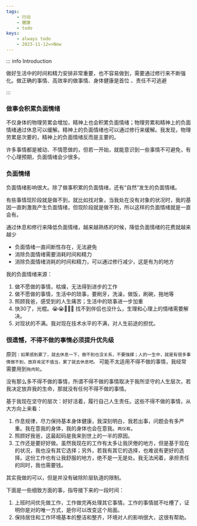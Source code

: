 ```yaml
---
tags: 
    - 行动
    - 健康
    - todo
keys:
    - always todo
    - 2023-11-12=>Now
---
```


::: info Introduction

做好生活中的时间和精力安排非常重要，也不容易做到，需要通过修行来不断强化。做正确的事情、高效率的做事情、身体健康是首位
、责任不可逃避

:::

### 做事会积累负面情绪

不仅身体的物理劳累会增加，精神上也会积累负面情绪；物理劳累和精神上的负面情绪通过休息可以缓解。精神上的负面情绪也可以通过修行来缓解。我发现，物理劳累是次要的，精神上的负面情绪反而是主要的。

许多事情都是被动、不情愿做的，但若一开始，就能意识到一些事情不可避免，有个心理预期，负面情绪会少很多。

### 负面情绪

负面情绪影响很大。除了做事积累的负面情绪，还有“自然”发生的负面情绪。

有些事情现阶段就是做不到，就比如找对象，当我处在没有对象的状况时，我的基因一直刺激我产生负面情绪，但现阶段就是做不到，所以这样的负面情绪就是一直会有。

 通过休息和修行来降低负面情绪，越来越熟练的时候，降低负面情绪的花费就越来越少

 - 负面情绪一直间断性存在，无法避免
 - 消除负面情绪需要消耗时间和精力
 - 消除负面情绪消耗的时间和精力，可以通过修行减少，这是有为的地方


 我的负面情绪来源：

 1. 做不愿做的事情，枯燥，无法得到进步的工作
 2. 做不愿做的事情，生活中的琐事，要刷牙，洗澡，做饭，刷碗，拖地等
 3. 照顾我爸，感受到的人生痛苦；生活中的琐事进一步加重
 4. 快30了，光棍。😭😭🤡🤡🤡 找不到伴侣也没什么，生理和心理上的情绪需要解决。
 5. 对现状的不满。我对现在技术水平的不满，对人生前途的担忧。


 ### 很遗憾，不得不做的事情必须提升优先级
 
 原则 : `如果感到累了，就去休息一下，做不到也没关系，不要强撑；人的一生中，就是有很多事情做不到，放弃肯定不值当，累了就去休息吧。` 可能不太适用不得不做的事情，我经常需要用到`拖肉轮`。

 没有那么多不得不做的事情，所谓不得不做的事情取决于我所坚守的人生层次，若我决定放弃我的生命，那就没有任何不得不做的事情。

 基于我现在坚守的层次：好好活着，履行自己人生责任。这些不得不做的事情，从大方向上来看：

 1. 作息规律，尽力保持基本身体健康，我深刻明白，我若出事，问题会有多严重。我在意我的身体，我的身体也会在意我。`两仪宥`。
 2. 照顾好我爸，这最起码是我来到世上的一半的原因。
 3. 工作还是要好好做。虽然我现在的工作有太多让我厌倦的地方，但是基于现在的状况，我也没有其它选择；另外，若我有其它的选择，也难说有更好的选择。这份工作也有让我舒服的地方，绝不是一无是处。我无法闲着，承担责任的同时，我也需要钱。


其实我做的可以，但是并没有破除阶层轨道的限制。

下面是一些细致方面的事，指导接下来的一段时间：

1. 上班时间优先做工作，工作做完再处理其它事情。工作的事情就不吐槽了，证明你是对的唯一方式，是你可以改变这个局面。
2. 保持居住和工作环境基本的整洁和整齐，环境对人的影响很大，这很有帮助。


